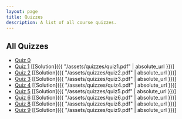 ```yaml
---
layout: page
title: Quizzes
description: A list of all course quizzes.
---
```


## All Quizzes

- [Quiz 0](https://forms.gle/FDs43PEM22sBhpc28)
- [Quiz 1](https://forms.gle/6AQsfdYdEyzaedN38) [[Solution]({{ "/assets/quizzes/quiz1.pdf" | absolute_url }})]
- [Quiz 2](https://forms.gle/bZeYyCUZufpZk5rV9) [[Solution]({{ "/assets/quizzes/quiz2.pdf" | absolute_url }})]
- [Quiz 3](https://forms.gle/2ej7VPSaRxiEUQKi7) [[Solution]({{ "/assets/quizzes/quiz3.pdf" | absolute_url }})]
- [Quiz 4](https://forms.gle/HxqWScVtqmPHiq5a8) [[Solution]({{ "/assets/quizzes/quiz4.pdf" | absolute_url }})]
- [Quiz 5](https://forms.gle/Zcmce96LdLb8BDKe8) [[Solution]({{ "/assets/quizzes/quiz5.pdf" | absolute_url }})]
- [Quiz 6](https://forms.gle/bA21TsRXFUqzzb6d7) [[Solution]({{ "/assets/quizzes/quiz6.pdf" | absolute_url }})]
- [Quiz 8](https://forms.gle/QnLXkjco1C3LM1Xu6) [[Solution]({{ "/assets/quizzes/quiz8.pdf" | absolute_url }})]
- [Quiz 9](https://forms.gle/uY8dZFPenjtN9JF18) [[Solution]({{ "/assets/quizzes/quiz9.pdf" | absolute_url }})]